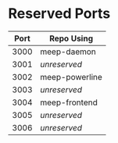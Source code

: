 # Reserved Ports

|**Port**|**Repo Using** |
|--------|---------------|
|3000    | meep-daemon   |
|3001    | *unreserved*  |
|3002    | meep-powerline|
|3003    | *unreserved*  |
|3004    | meep-frontend |
|3005    | *unreserved*  |
|3006    | *unreserved*  |
